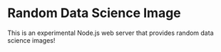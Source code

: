 # Random Data Science Image

This is an experimental Node.js web server that provides random data science images!
